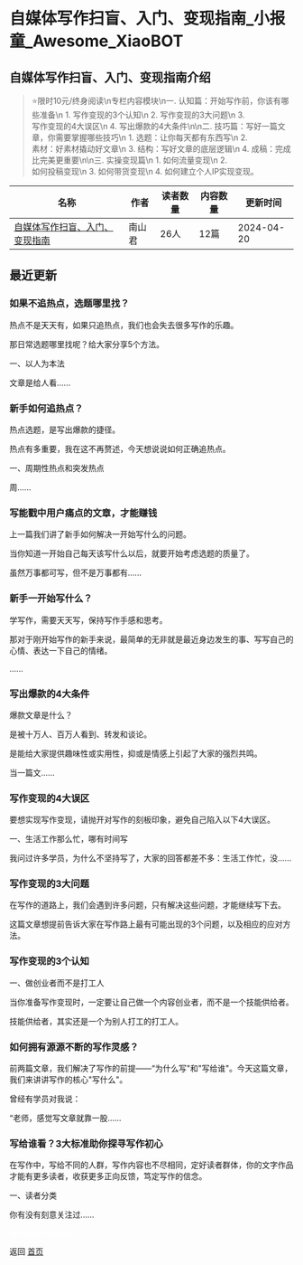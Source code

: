 # 自媒体写作扫盲、入门、变现指南_小报童_Awesome_XiaoBOT

## 自媒体写作扫盲、入门、变现指南介绍
> ⭐️限时10元/终身阅读\n专栏内容模块\n一. 认知篇：开始写作前，你该有哪些准备\n 1. 写作变现的3个认知\n 2. 写作变现的3大问题\n 3.  
写作变现的4大误区\n 4. 写出爆款的4大条件\n\n二. 技巧篇：写好一篇文章，你需要掌握哪些技巧\n 1. 选题：让你每天都有东西写\n 2.  
素材：好素材撬动好文章\n 3. 结构：写好文章的底层逻辑\n 4. 成稿：完成比完美更重要\n\n三. 实操变现篇\n 1. 如何流量变现\n 2.  
如何投稿变现\n 3. 如何带货变现\n 4. 如何建立个人IP实现变现。  
  


|名称|作者|读者数量|内容数量|更新时间|
|---|---|---|---|---|
|[自媒体写作扫盲、入门、变现指南](https://xiaobot.net/p/nsj001?refer=9c3f1c95-a052-465a-9902-f6d75080262a)|南山君|26人|12篇|2024-04-20|

## 最近更新
### 如果不追热点，选题哪里找？

热点不是天天有，如果只追热点，我们也会失去很多写作的乐趣。

那日常选题哪里找呢？给大家分享5个方法。

一、以人为本法

文章是给人看......

### 新手如何追热点？

热点选题，是写出爆款的捷径。

热点有多重要，我在这不再赘述，今天想说说如何正确追热点。

一、周期性热点和突发热点

周......

### 写能戳中用户痛点的文章，才能赚钱

上一篇我们讲了新手如何解决一开始写什么的问题。

当你知道一开始自己每天该写什么以后，就要开始考虑选题的质量了。

虽然万事都可写，但不是万事都有......

### 新手一开始写什么？

学写作，需要天天写，保持写作手感和思考。

那对于刚开始写作的新手来说，最简单的无非就是最近身边发生的事、写写自己的心情、表达一下自己的情绪。

......

### 写出爆款的4大条件

爆款文章是什么？

是被十万人、百万人看到、转发和谈论。

是能给大家提供趣味性或实用性，抑或是情感上引起了大家的强烈共鸣。

当一篇文......

### 写作变现的4大误区

要想实现写作变现，请抛开对写作的刻板印象，避免自己陷入以下4大误区。

一、生活工作那么忙，哪有时间写

我问过许多学员，为什么不坚持写了，大家的回答都差不多：生活工作忙，没......

### 写作变现的3大问题

在写作的道路上，我们会遇到许多问题，只有解决这些问题，才能继续写下去。

这篇文章想提前告诉大家在写作路上最有可能出现的3个问题，以及相应的应对方法。

### 写作变现的3个认知

一、做创业者而不是打工人

当你准备写作变现时，一定要让自己做一个内容创业者，而不是一个技能供给者。

技能供给者，其实还是一个为别人打工的打工人。

### 如何拥有源源不断的写作灵感？

前两篇文章，我们解决了写作的前提——“为什么写"和"写给谁"。今天这篇文章，我们来讲讲写作的核心"写什么"。

曾经有学员对我说：

“老师，感觉写文章就靠一股......

### 写给谁看？3大标准助你探寻写作初心

在写作中，写给不同的人群，写作内容也不尽相同，定好读者群体，你的文字作品才能有更多读者，收获更多正向反馈，笃定写作的信念。

一、读者分类

你有没有刻意关注过......


<a href="https://github.com/Reno9527/awesome-xiaobot" style="color: white; text-decoration: none;">awesome-xiaobot</a>

返回 [首页](../README.md)
